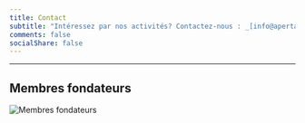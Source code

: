 ```yaml
---
title: Contact
subtitle: "Intéressez par nos activités? Contactez-nous : _[info@aperta.lu](mailto:info@aperta.lu)_"
comments: false
socialShare: false
---
```


-----

## Membres fondateurs

![Membres fondateurs](/img/founding-members.png)

